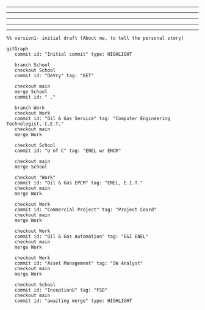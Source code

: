 <!-- ```mermaid
%% Git Commit History Diagram with Branches, Merging, Forking, and PR

gitGraph
   commit id: "Initial commit"
   branch develop
   commit id: "Develop branch commit 1"
   branch feature
   commit id: "Feature branch commit 1"
   commit id: "Feature branch commit 2"
   checkout develop
   commit id: "Develop branch commit 2"
   merge feature tag: "Merged feature into develop"
   branch hotfix
   commit id: "Hotfix branch commit"
   checkout develop
   merge hotfix tag: "Merged hotfix into develop"
   checkout main
   merge develop tag: "Merged develop into main (PR)"
   commit id: "Main branch final commit"
``` -->

---
<!-- backup -->
<!-- ```mermaid
%% version1- initial draft (About me, to tell the personal story)

gitGraph
   commit id: "Initial commit"
   branch School
   commit id: "DeVry" tag: "EET"
   branch "Work"
   commit id: "Oil & Gas Service" tag: "Computer Engineering Technologist"
   checkout School
   merge "Work"
   commit id: "U of C" tag: "ENEL w/ ENCM"
   checkout "Work"
   merge School id: "Oil & Gas EPCM" tag: "ENEL, E.I.T."
   commit id: " ."
   commit id: "Oil & Gas Automation" tag: "E&I ENEL"
   commit id: "  ."
   commit id: "Asset Management" tag: "SW Analyst"
   checkout School
   merge Work
   commit id: "InceptionU" tag: "Full Stack Developer"
   
``` -->

---
---
---
---


```mermaid
%% version1- initial draft (About me, to tell the personal story)

gitGraph
   commit id: "Initial commit" type: HIGHLIGHT
   
   branch School
   checkout School   
   commit id: "DeVry" tag: "EET"
   
   checkout main
   merge School
   commit id: " ."

   branch Work
   checkout Work
   commit id: "Oil & Gas Service" tag: "Computer Engineering Technologist, C.E.T."
   checkout main
   merge Work

   checkout School
   commit id: "U of C" tag: "ENEL w/ ENCM"

   checkout main
   merge School

   checkout "Work"
   commit id: "Oil & Gas EPCM" tag: "ENEL, E.I.T."
   checkout main
   merge Work

   checkout Work
   commit id: "Commercial Project" tag: "Project Coord"
   checkout main
   merge Work

   checkout Work
   commit id: "Oil & Gas Automation" tag: "E&I ENEL"
   checkout main
   merge Work
   
   checkout Work
   commit id: "Asset Management" tag: "SW Analyst"
   checkout main
   merge Work
   
   checkout School
   commit id: "InceptionU" tag: "FSD"
   checkout main
   commit id: "awaiting merge" type: HIGHLIGHT
   
``` 